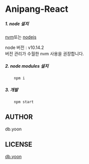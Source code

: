 # Anipang-React

##### 1. node 설치
[nvm](https://github.com/creationix/nvm)또는
[nodejs](https://nodejs.org/ko/) 

node 버전 : v10.14.2   
버전 관리가 수월한 nvm 사용을 권장합니다.   

##### 2. node modules 설치

```terminal
    npm i
```

##### 3. 개발

```terminal
    npm start
```

## AUTHOR

db.yoon

## LICENSE

[db.yoon](http://luckyd.be)
